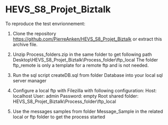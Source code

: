 # HEVS_S8_Projet_Biztalk

To reproduce the test envrionnement:

1) Clone the repository https://github.com/PierreAnken/HEVS_S8_Projet_Biztalk
or extract this archive file.

2) Unzip Process_folders.zip in the same folder to get following path 
Desktop\HEVS_S8_Projet_Biztalk\Process_folder\ftp_local
The folder ftp_remote is only a template for a remote ftp and is not needed.

3) Run the sql script createDB.sql from folder Database into your local sql server manager

4) Configure a local ftp with Filezilla with following configuration:
Host: localhost
User: admin 
Password: empty
Root shared folder: HEVS_S8_Projet_Biztalk\Process_folder\ftp_local

5) Use the messages samples from folder Message_Sample in the related local or ftp folder to get the process started 
